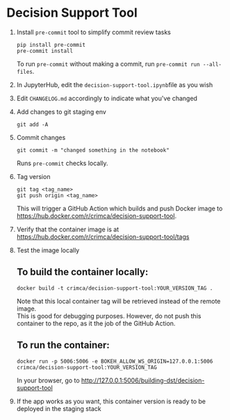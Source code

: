 # Decision Support Tool


1. Install `pre-commit` tool to simplify commit review tasks

    ```
    pip install pre-commit
    pre-commit install
    ```

    To run `pre-commit` without making a commit, run `pre-commit run --all-files`.

2. In JupyterHub, edit the `decision-support-tool.ipynb`file as you wish

3. Edit `CHANGELOG.md` accordingly to indicate what you've changed

4. Add changes to git staging env

    ```
    git add -A
    ```

5. Commit changes

    ```
    git commit -m "changed something in the notebook"
    ```
    
    Runs `pre-commit` checks locally.

6. Tag version

    ```
    git tag <tag_name>
    git push origin <tag_name>
    ```

    This will trigger a GitHub Action which builds and push Docker image to https://hub.docker.com/r/crimca/decision-support-tool.

7. Verify that the container image is at https://hub.docker.com/r/crimca/decision-support-tool/tags

8. Test the image locally

    ## To build the container locally:

    ```
    docker build -t crimca/decision-support-tool:YOUR_VERSION_TAG .
    ```

    Note that this local container tag will be retrieved instead of the remote image.<br>
    This is good for debugging purposes. However, do not push this container to the repo, as it the job of the GitHub Action.

    ## To run the container:

    ```
    docker run -p 5006:5006 -e BOKEH_ALLOW_WS_ORIGIN=127.0.0.1:5006 crimca/decision-support-tool:YOUR_VERSION_TAG
    ```

    In your browser, go to http://127.0.0.1:5006/building-dst/decision-support-tool

9. If the app works as you want, this container version is ready to be deployed in the staging stack
